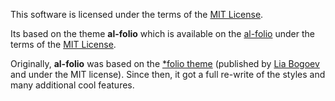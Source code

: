 This software is licensed under the terms of the [MIT License](https://github.com/konradpieczynski/konradpieczynski.github.io/blob/master/LICENSE).

Its based on the theme **al-folio** which is available on the [al-folio](https://github.com/alshedivat/al-folio/) under the terms of the [MIT License](https://github.com/alshedivat/al-folio/blob/master/LICENSE).

Originally, **al-folio** was based on the [\*folio theme](https://github.com/bogoli/-folio) (published by [Lia Bogoev](https://liabogoev.com) and under the MIT license).
Since then, it got a full re-write of the styles and many additional cool features.
